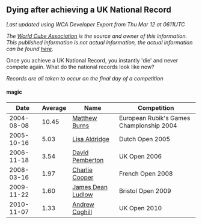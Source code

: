 ## Dying after achieving a UK National Record 

*Last updated using WCA Developer Export from Thu Mar 12 at 0611UTC*

*The [World Cube Association](https://www.worldcubeassociation.org) is the source and owner of this information. This published information is not actual information, the actual information can be found [here](https://www.worldcubeassociation.org/results).*

Once you achieve a UK National Record, you instantly 'die' and never compete again. What do the national records look like now?

*Records are all taken to occur on the final day of a competition*

#### magic

|Date|Average|Name|Competition|  
|--|--|--|--|  
|2004-08-08|10.45|[Matthew Burns](https://www.worldcubeassociation.org/persons/2004BURN01)|European Rubik's Games Championship 2004|  
|2005-10-16|5.03|[Lisa Aldridge](https://www.worldcubeassociation.org/persons/2005ALDR01)|Dutch Open 2005|  
|2006-11-18|3.54|[David Pemberton](https://www.worldcubeassociation.org/persons/2006PEMB01)|UK Open 2006|  
|2008-03-16|1.97|[Charlie Cooper](https://www.worldcubeassociation.org/persons/2007COOP01)|French Open 2008|  
|2009-11-22|1.60|[James Dean Ludlow](https://www.worldcubeassociation.org/persons/2009LUDL02)|Bristol Open 2009|  
|2010-11-07|1.33|[Andrew Coghill](https://www.worldcubeassociation.org/persons/2009COGH01)|UK Open 2010|  

